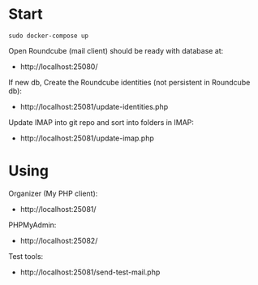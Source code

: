 
# Start

    sudo docker-compose up
    
Open Roundcube (mail client) should be ready with database at:
- http://localhost:25080/

If new db, Create the Roundcube identities (not persistent in Roundcube db):
- http://localhost:25081/update-identities.php

Update IMAP into git repo and sort into folders in IMAP:
- http://localhost:25081/update-imap.php

# Using

Organizer (My PHP client):
- http://localhost:25081/

PHPMyAdmin:
- http://localhost:25082/

Test tools:
- http://localhost:25081/send-test-mail.php